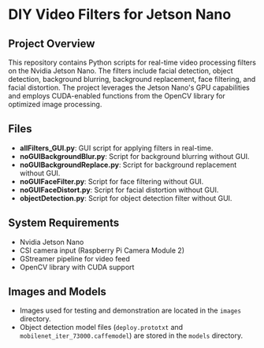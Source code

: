 # DIY Video Filters for Jetson Nano

## Project Overview

This repository contains Python scripts for real-time video processing filters on the Nvidia Jetson Nano. The filters include facial detection, object detection, background blurring, background replacement, face filtering, and facial distortion. The project leverages the Jetson Nano's GPU capabilities and employs CUDA-enabled functions from the OpenCV library for optimized image processing.

## Files

- **allFilters_GUI.py**: GUI script for applying filters in real-time.
- **noGUIBackgroundBlur.py**: Script for background blurring without GUI.
- **noGUIBackgroundReplace.py**: Script for background replacement without GUI.
- **noGUIFaceFilter.py**: Script for face filtering without GUI.
- **noGUIFaceDistort.py**: Script for facial distortion without GUI.
- **objectDetection.py**: Script for object detection filter without GUI.

## System Requirements

- Nvidia Jetson Nano
- CSI camera input (Raspberry Pi Camera Module 2)
- GStreamer pipeline for video feed
- OpenCV library with CUDA support

## Images and Models

- Images used for testing and demonstration are located in the `images` directory.
- Object detection model files (`deploy.prototxt` and `mobilenet_iter_73000.caffemodel`) are stored in the `models` directory.